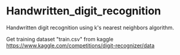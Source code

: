 # Handwritten_digit_recognition
Handwritten digit recognition using k's nearest neighbors algorithm.

Get training dataset "train.csv" from kaggle
https://www.kaggle.com/competitions/digit-recognizer/data
